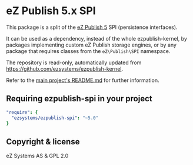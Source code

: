 # eZ Publish 5.x SPI

This package is a split of the [eZ Publish 5](https://github.com/ezsystems/ezpublish-kernel) SPI (persistence interfaces).

It can be used as a dependency, instead of the whole ezpublish-kernel, by packages implementing custom eZ Publish
storage engines, or by any package that requires classes from the `eZ\Publish\SPI` namespace.

The repository is read-only, automatically updated from https://github.com/ezsystems/ezpublish-kernel.

Refer to the [main project's README.md](https://github.com/ezsystems/ezpublish-kernel/blob/master/Readme.md)
for further information.

## Requiring ezpublish-spi in your project
```yaml
"require": {
  "ezsystems/ezpublish-spi": "~5.0"
}
```

## Copyright & license
eZ Systems AS & GPL 2.0
